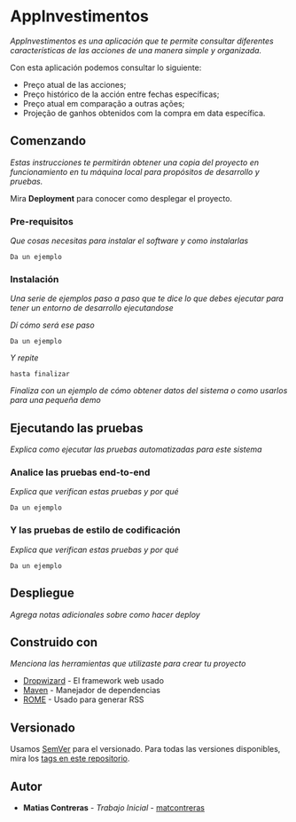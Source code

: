 # AppInvestimentos

_AppInvestimentos es una aplicación que te permite consultar diferentes características de las acciones de una manera simple y organizada._

Con esta aplicación podemos consultar lo siguiente: 

   - Preço atual de las acciones;
   - Preço histórico de la acción entre fechas específicas;
   - Preço atual em comparação a outras ações;
   - Projeção de ganhos obtenidos com la compra em data específica.

## Comenzando

_Estas instrucciones te permitirán obtener una copia del proyecto en funcionamiento en tu máquina local para propósitos de desarrollo y pruebas._

Mira **Deployment** para conocer como desplegar el proyecto.


### Pre-requisitos

_Que cosas necesitas para instalar el software y como instalarlas_

```
Da un ejemplo
```

### Instalación

_Una serie de ejemplos paso a paso que te dice lo que debes ejecutar para tener un entorno de desarrollo ejecutandose_

_Dí cómo será ese paso_

```
Da un ejemplo
```

_Y repite_

```
hasta finalizar
```

_Finaliza con un ejemplo de cómo obtener datos del sistema o como usarlos para una pequeña demo_

## Ejecutando las pruebas

_Explica como ejecutar las pruebas automatizadas para este sistema_

### Analice las pruebas end-to-end

_Explica que verifican estas pruebas y por qué_

```
Da un ejemplo
```

### Y las pruebas de estilo de codificación 

_Explica que verifican estas pruebas y por qué_

```
Da un ejemplo
```

## Despliegue

_Agrega notas adicionales sobre como hacer deploy_

## Construido con

_Menciona las herramientas que utilizaste para crear tu proyecto_

* [Dropwizard](http://www.dropwizard.io/1.0.2/docs/) - El framework web usado
* [Maven](https://maven.apache.org/) - Manejador de dependencias
* [ROME](https://rometools.github.io/rome/) - Usado para generar RSS

## Versionado 

Usamos [SemVer](http://semver.org/) para el versionado. Para todas las versiones disponibles, mira los [tags en este repositorio](https://github.com/tu/proyecto/tags).

## Autor

* **Matias Contreras** - *Trabajo Inicial* - [matcontreras](https://github.com/matcontreras)
